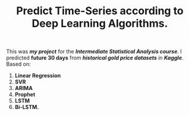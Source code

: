 <h1 align="center"> Predict Time-Series according to Deep Learning Algorithms.</h1></br>

This was _**my project**_ for the _**Intermediate Statistical Analysis course**_. I predicted **future 30 days** from _**historical gold price datasets** in **Kaggle**_.</br>
Based on:
1. **Linear Regression**
2. **SVR**
3. **ARIMA**
4. **Prophet**
5. **LSTM**
6. **Bi-LSTM.**
